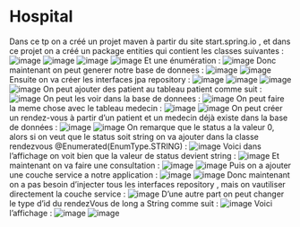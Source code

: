 
# Hospital
Dans ce tp on a créé un projet maven à partir du site start.spring.io , et dans ce projet on a créé un package entities qui contient les classes suivantes :
![image](https://github.com/baayaouiimane/TP2/assets/167249908/c2d17e41-e609-478d-a7a3-e09562ac968f)
![image](https://github.com/baayaouiimane/TP2/assets/167249908/9cf576e7-0fd8-437c-98cc-08a2fc77d3c5)
![image](https://github.com/baayaouiimane/TP2/assets/167249908/e2eef91c-39d9-409f-91ad-c96cee4c68e7)
![image](https://github.com/baayaouiimane/TP2/assets/167249908/136a2203-d911-452c-b154-262ebabeb76b)
Et une énumération :
![image](https://github.com/baayaouiimane/TP2/assets/167249908/6897f9be-8d81-4ae1-8c99-4979f298bdf2)
Donc maintenant on peut generer notre base de donnees :
![image](https://github.com/baayaouiimane/TP2/assets/167249908/aa03cb1b-1142-426d-a77e-9c30925ae285)
![image](https://github.com/baayaouiimane/TP2/assets/167249908/df7db6ca-af89-45b0-a5af-fb1af5f6a5e1)
Ensuite on va créer les interfaces jpa repository :
![image](https://github.com/baayaouiimane/TP2/assets/167249908/01fe5ffe-8585-4f6a-b55b-ac9d16d7aeca)
![image](https://github.com/baayaouiimane/TP2/assets/167249908/3798ba71-946e-4665-867f-20868ac17203)
![image](https://github.com/baayaouiimane/TP2/assets/167249908/15e61eae-02ba-4bfa-9fe8-78e8aa8ebb62)
![image](https://github.com/baayaouiimane/TP2/assets/167249908/2cd19343-f9c9-40be-8f8d-7447fb628b15)
On peut ajouter des patient au tableau patient comme suit :
![image](https://github.com/baayaouiimane/TP2/assets/167249908/e44fc11c-023f-4d04-a8d4-b901b5b0322d)
On peut les voir dans la base de donnees :
![image](https://github.com/baayaouiimane/TP2/assets/167249908/09dea754-299c-4695-8cd2-4160bb34217a)
On peut faire la meme chose avec le tableau medecin :
![image](https://github.com/baayaouiimane/TP2/assets/167249908/8f15dfe5-d986-43d2-b749-69dddff27cee)
![image](https://github.com/baayaouiimane/TP2/assets/167249908/8474e8fb-cea1-42d6-98cc-312335ebed56)
On peut créer un rendez-vous à partir d’un patient et un medecin déjà existe dans la base de données :
![image](https://github.com/baayaouiimane/TP2/assets/167249908/33d89960-9c76-4f78-b69a-7e29d5d38d19)
![image](https://github.com/baayaouiimane/TP2/assets/167249908/c9530912-164a-4d13-b496-730ef778a8a6)
On remarque que le status a la valeur 0, alors si on veut que le status soit string on va ajouter dans la classe rendezvous 
@Enumerated(EnumType.STRING) :
![image](https://github.com/baayaouiimane/TP2/assets/167249908/d878971e-8adb-4e0a-a430-50f3a0553507)
Voici dans l’affichage on voit bien que la valeur de status devient string :
![image](https://github.com/baayaouiimane/TP2/assets/167249908/f493b65d-5036-4770-a03b-82c5cf72b541)
Et maintenant on va faire une consultation :
![image](https://github.com/baayaouiimane/TP2/assets/167249908/c9235595-6951-4fa9-80a5-c3eff8b78874)
![image](https://github.com/baayaouiimane/TP2/assets/167249908/f7080db4-c1f1-45ec-a9c1-e9b51049e6e9)
Puis on a ajouter une couche service a notre application :
![image](https://github.com/baayaouiimane/TP2/assets/167249908/1e657ef8-2b32-4ddd-a274-f9b726c50e91)
![image](https://github.com/baayaouiimane/TP2/assets/167249908/91770d47-81ae-4a63-b379-f23689b854e7)
Donc maintenant on a pas besoin d’injecter tous les interfaces repository , mais on vautiliser directement la couche service :
![image](https://github.com/baayaouiimane/TP2/assets/167249908/cbc70019-bc36-4c50-81b6-18c70e2ba94c)
D’une autre part on peut changer le type d’id du rendezVous de long a String comme suit :
![image](https://github.com/baayaouiimane/TP2/assets/167249908/6e6af859-1db9-4849-8f5d-3ea9f0bab4b3)
Voici l’affichage :
![image](https://github.com/baayaouiimane/TP2/assets/167249908/6e6ca31f-af82-4e82-8ba1-7925d5804a95)
![image](https://github.com/baayaouiimane/TP2/assets/167249908/31343ffc-978e-48d6-8257-1971b0248586)















































